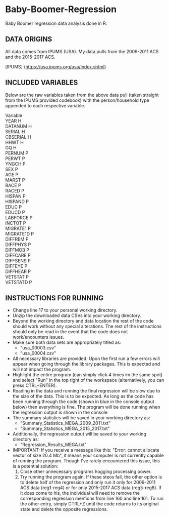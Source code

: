 # Baby-Boomer-Regression
Baby Boomer regression data analysis done in R.

## DATA ORIGINS

All data comes from IPUMS (USA). My data pulls from
the 2009-2011 ACS and the 2015-2017 ACS.

[IPUMS]
(https://usa.ipums.org/usa/index.shtml)

## INCLUDED VARIABLES

Below are the raw variables taken from the 
above data pull (taken straight from the 
IPUMS provided codebook) with the person/household 
type appended to each respective variable.

  Variable               
  YEAR               H   
  DATANUM            H   
  SERIAL             H   
  CBSERIAL           H  
  HHWT               H  
  GQ                 H  
  PERNUM             P  
  PERWT              P  
  YNGCH              P  
  SEX                P  
  AGE                P  
  MARST              P  
  RACE               P  
  RACED              P  
  HISPAN             P  
  HISPAND            P  
  EDUC               P  
  EDUCD              P  
  LABFORCE           P  
  INCTOT             P  
  MIGRATE1           P  
  MIGRATE1D          P  
  DIFFREM            P  
  DIFFPHYS           P  
  DIFFMOB            P  
  DIFFCARE           P  
  DIFFSENS           P  
  DIFFEYE            P  
  DIFFHEAR           P  
  VETSTAT            P  
  VETSTATD           P  
  
  ## INSTRUCTIONS FOR RUNNING
  
  - Change line 17 to your personal working directory.
  - Unzip the downloaded data CSVs into your working directory.
  - Beyond the working directory and data location the rest 
  of the code should work without any special alterations. 
  The rest of the instructions should only be read in the 
  event that the code does not work/encounters issues.
  - Make sure both data sets are appropriately titled as:
    - "usa_00003.csv"
    - "usa_00004.csv"
  - All necessary libraries are provided. Upon the first run
  a few errors will appear when going through the library
  packages. This is expected and will not impact the program.
  - Highlight the entire program (can simply click 4 times im 
  the same spot) and select "Run" in the top right of the 
  workspace (alternatively, you can press CTRL+ENTER).
  - Reading in the data and running the final regression will
  be slow due to the size of the data. This is to be expected.
  As long as the code has been running through the code (shown 
  in blue in the console output below) then everything is fine.
  The program will be done running when the regression output is
  shown in the console
  - The summary statistics will be saved in your working directory
  as:
    - "Summary_Statistics_MEGA_2009_2011.txt"
    - "Summary_Statistics_MEGA_2015_2017.txt"
  - Additionally, the regression output will be saved to your working
  directory as:
    - "Regression_Results_MEGA.txt"
  - IMPORTANT: If you receive a message like this: "Error: cannot 
  allocate vector of size 20.4 Mb", it means your computer is not
  currently capable of running the program. Though I've rarely 
  encountered this issue, this is a potential solution:
    1. Close other unnecessary programs hogging processing power.
    2. Try running the program again.
  If these steos fail, the other option is to delete half of the
  regression and only run it only for 2009-2011 ACS data (reg1-reg4)
  or for only 2015-2017 ACS data (reg5-reg8). If it does come to his,
  the individual will need to remove the corresponding regression
  mentions from line 160 and line 161. To run the other entry, simply
  CTRL+Z until the code returns to its original state and delete the
  opposite regressions.
  
    
